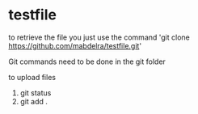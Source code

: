 # testfile

to retrieve the file you just use the command 'git clone https://github.com/mabdelra/testfile.git'

Git commands need to be done in the git folder

to upload files 
1. git status 
2. git add .

